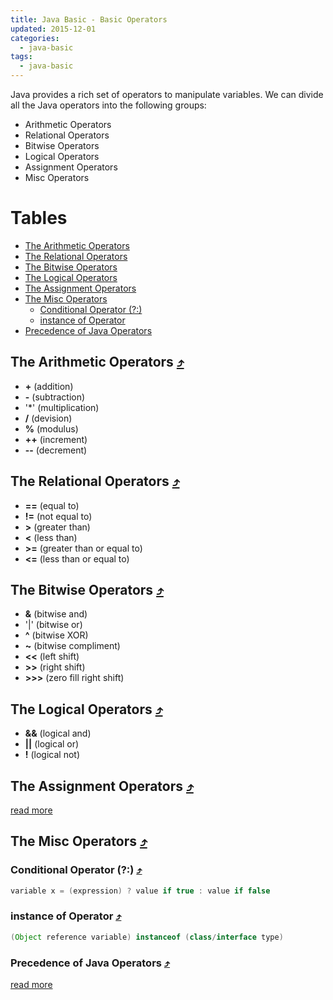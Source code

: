 ```yaml
---
title: Java Basic - Basic Operators
updated: 2015-12-01
categories:
  - java-basic
tags:
  - java-basic
---
```


Java provides a rich set of operators to manipulate variables. We can divide all the Java operators into the following groups:

* Arithmetic Operators
* Relational Operators
* Bitwise Operators
* Logical Operators
* Assignment Operators
* Misc Operators

# Tables

* [The Arithmetic Operators](#the-arithmetic-operators-10548tables)
* [The Relational Operators](#the-relational-operators-10548tables)
* [The Bitwise Operators](#the-bitwise-operators-10548tables)
* [The Logical Operators](#the-logical-operators-10548tables)
* [The Assignment Operators](#the-assignment-operators-10548tables)
* [The Misc Operators](#the-misc-operators-10548tables)
  * [Conditional Operator (?:)](#conditional-operator--10548tables)
  * [instance of Operator](#instance-of-operator-10548tables)
* [Precedence of Java Operators](#precedence-of-java-operators-10548tables)

## The Arithmetic Operators [&#10548;](#tables)
* **+** (addition)
* **-** (subtraction)
* '*' (multiplication)
* **/** (devision)
* **%** (modulus)
* **++** (increment)
* **--** (decrement)

## The Relational Operators [&#10548;](#tables)
* **==** (equal to)
* **!=** (not equal to)
* **>** (greater than)
* **<** (less than)
* **>=** (greater than or equal to)
* **<=** (less than or equal to)

## The Bitwise Operators [&#10548;](#tables)
* **&** (bitwise and)
* '|' (bitwise or)
* **^** (bitwise XOR)
* **~** (bitwise compliment)
* **<<** (left shift)
* **>>** (right shift)
* **>>>** (zero fill right shift)

## The Logical Operators [&#10548;](#tables)
* **&&** (logical and)
* **||** (logical or)
* **!** (logical not)

## The Assignment Operators [&#10548;](#tables)
[read more](http://www.tutorialspoint.com/java/java_basic_operators.htm)

## The Misc Operators [&#10548;](#tables)

### Conditional Operator (?:) [&#10548;](#tables)

```java
variable x = (expression) ? value if true : value if false
```

### instance of Operator [&#10548;](#tables)

```java
(Object reference variable) instanceof (class/interface type)
```

### Precedence of Java Operators [&#10548;](#tables)
[read more](http://www.tutorialspoint.com/java/java_basic_operators.htm)
